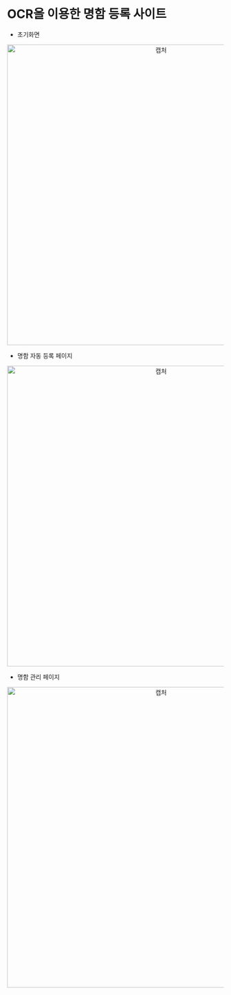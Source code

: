 # OCR을 이용한 명함 등록 사이트

- 초기화면
  
<p align="center"><img width="700" alt="캡처" src="https://github.com/KKKJJJSSS/BusinessCard/assets/118191869/86713abb-1a5f-4630-9750-082a3a1dcaec"></p>

- 명함 자동 등록 페이지

<p align="center"><img width="700" alt="캡처" src="https://github.com/KKKJJJSSS/BusinessCard/assets/118191869/49e14f69-e00c-4954-8f2d-5f9c0d1d3a67"></p>	

- 명함 관리 페이지

<p align="center"><img width="700" alt="캡처" src="https://github.com/KKKJJJSSS/BusinessCard/assets/118191869/779688b2-2ba4-47cb-8ea7-6136cd3ea63d"></p>	
